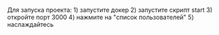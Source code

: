 Для запуска проекта: 1) запустите докер
2) запустите скрипт start
3) откройте порт 3000
4) нажмите на "список пользователей"
5) наслаждайтесь 

